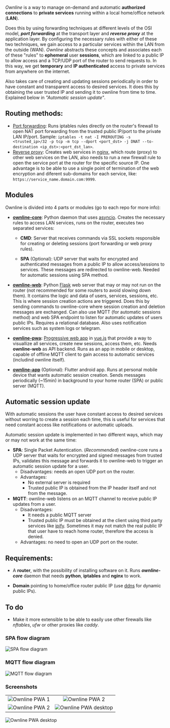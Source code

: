 *Ownline* is a way to manage on-demand and automatic **authorized connections** to **private services** running within a local home/office network (**LAN**).

Does this by using forwarding techniques at different levels of the OSI model, ***port forwarding*** at the transport layer and ***reverse proxy*** at the application layer. By configuring the necessary rules with either of these two techniques, we gain access to a particular services within the LAN from the outside (WAN). *Ownline* abstracts these concepts and associates each of these "rules" to **ephemeral** user **sessions**, which are linked to a public IP to allow access and a TCP/UDP port of the router to send requests to. In this way, we get **temporary** and **IP authenticated** access to private services from anywhere on the internet.

Also takes care of creating and updating sessions periodically in order to have constant and transparent access to desired services. It does this by obtaining the user trusted IP and sending it to ownline from time to time. Explained below in *"Automatic session update"*.

## Routing methods:

* [Port forwarding](https://en.wikipedia.org/wiki/Port_forwarding): Runs iptables rules directly on the router's firewall to open NAT port forwarding from the trusted public IP/port to the private LAN IP/port. Sample: `iptables -t nat -I PREROUTING -s <trusted_ip>/32 -p tcp -m tcp --dport <port_dst> -j DNAT --to-destination <ip_dst>:<port_dst_lan>`.
* [Reverse proxy](https://en.wikipedia.org/wiki/Reverse_proxy): Creates web services in [nginx](https://www.nginx.com/), which route (proxy) to other web services on the LAN, also needs to run a new firewall rule to open the service port at the router for the specific source IP. One advantage is to be able to use a single point of termination of the web encryption and diferent sub-domains for each service, like: `https://service_name.domain.com:9999`.

## Modules

Ownline is divided into 4 parts or modules (go to each repo for more info):

* **[ownline-core](https://github.com/pmdp/ownline-core)**: Python daemon that uses [asyncio](https://docs.python.org/3/library/asyncio.html). Creates the necessary rules to access LAN services, runs on the router, executes two separated services:
  
  - **CMD**: Server that receives commands via SSL sockets responsible for creating or deleting sessions (port forwarding or web proxy rules).
  
  - **SPA** (Optional): UDP server that waits for encrypted and authenticated messages from a public IP to allow access/sessions to services. These messages are redirected to ownline-web. Needed for automatic sessions using SPA method.

* **[ownline-web](https://github.com/pmdp/ownline-web)**: Python [Flask](https://flask.palletsprojects.com/) web server that may or may not run on the router (not recommended for some routers to avoid slowing down them). It contains the logic and data of users, services, sessions, etc. This is where session creation actions are triggered. Does this by sending commands to ownline-core where session creation and deletion messages are exchanged. Can also use MQTT (for automatic sessions method) and web SPA endpoint to listen for automatic updates of users public IPs. Requires a relational database. Also uses notification services such as system logs or telegram.

* **[ownline-pwa](https://github.com/pmdp/ownline-pwa):** [Progressive web app](https://en.wikipedia.org/wiki/Progressive_web_application) in [vue.js](https://vuejs.org/) that provide a way to visuallize all services, create new sessions, access them, etc. Needs **ownline-web** as API backend. Runs as an app in mobile or desktop, capable of offline MQTT client to gain access to automatic services (includind ownline itself).

* **[ownline-app](https://github.com/pmdp/ownline-app)** (Optional): Flutter android app. Runs at personal mobile device that wants automatic session creation. Sends messages periodically (\~15min) in background to your home router (SPA) or public server (MQTT).

## Automatic session update

With automatic sessions the user have constant access to desired services without worring to create a session each time, this is useful for services that need constant access like notifications or automatic uploads.

Automatic session update is implemented in two different ways, which may or may not work at the same time:

* **SPA**: Single Packet Autentication. (*Recommended*) ownline-core runs a UDP server that waits for encrypted and signed messages from trusted IPs, validates this message and forwards it to ownline-web to trigger an automatic session update for a user.
  * Disadvantages: needs an open UDP port on the router.
  * Advantages: 
    * No external server is required
    * Trusted public IP is obtained from the IP header itself and not from the message.
* **MQTT**: ownline-web listens on an MQTT channel to receive public IP updates from a user.
  * Disadvantages:
    * It needs a public MQTT server
    * Trusted public IP must be obtained at the client using third party services like [ipify](https://www.ipify.org). Sometimes it may not match the real public IP that user have to reach home router, therefore the access is denied.
  * Advantages: no need to open an UDP port on the router.

## Requirements:

- A **router**, with the possibility of installing software on it. Runs ***ownline-core*** daemon that needs **python**, **iptables** and **nginx** to work.

- **Domain** pointing to home/office router public IP (use [ddns](https://en.wikipedia.org/wiki/Dynamic_DNS) for dynamic public IPs).



## To do

- Make it more extensible to be able to easily use other firewalls like *nftables*, *ufw* or other proxies like *caddy*.

### SPA flow diagram

![SPA flow diagram](resources/spa-flow-diagram.png)

### MQTT flow diagram

![MQTT flow diagram](resources/mqtt-flow-diagram.png)

### Screenshots

|                                                          |                                                                |
|:--------------------------------------------------------:|:--------------------------------------------------------------:|
| ![Ownline PWA 1](resources/ownline_pwa_screenshot_1.png) | ![Ownline PWA 2](resources/ownline_pwa_screenshot_5.png)       |
| ![Ownline PWA 2](resources/ownline_pwa_screenshot_4.png) | ![Ownline PWA desktop](resources/ownline_pwa_screenshot_3.png) |

![Ownline PWA desktop](resources/ownline-pwa-desktop.png)